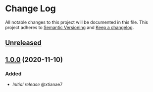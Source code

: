 # Change Log

All notable changes to this project will be documented in this file.
This project adheres to [Semantic Versioning](http://semver.org/) and [Keep a changelog](https://github.com/olivierlacan/keep-a-changelog).

## [Unreleased](https://github.com/idealista/alertmanager_logger_role/tree/develop)


## [1.0.0](https://github.com/idealista/alertmanager_logger_role/tree/1.0.0) (2020-11-10)
### Added
- *Initial release* @xtianae7
